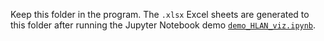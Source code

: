 Keep this folder in the program. The ```.xlsx``` Excel sheets are generated to this folder after running the Jupyter Notebook demo [```demo_HLAN_viz.ipynb```](https://github.com/acadTags/ExplainableAutomated-Medical-Coding/blob/master/HLAN/demo_HLAN_viz.ipynb).